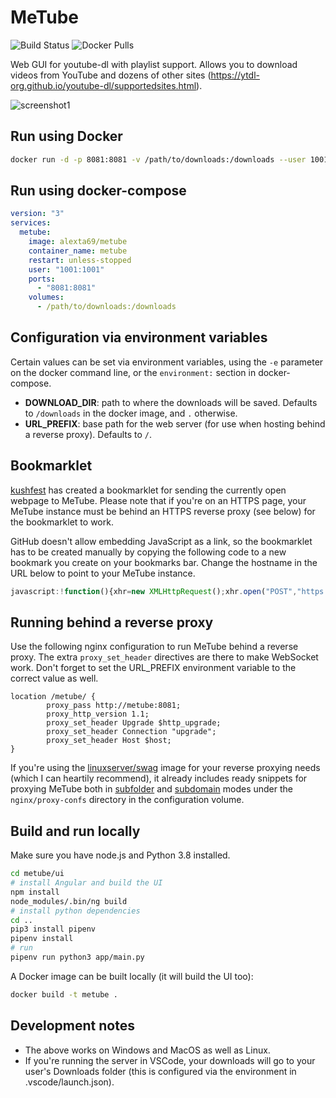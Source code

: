 # MeTube

![Build Status](https://github.com/alexta69/metube/actions/workflows/main.yml/badge.svg)
![Docker Pulls](https://img.shields.io/docker/pulls/alexta69/metube.svg)

Web GUI for youtube-dl with playlist support. Allows you to download videos from YouTube and dozens of other sites (https://ytdl-org.github.io/youtube-dl/supportedsites.html).

![screenshot1](https://github.com/alexta69/metube/raw/master/screenshot.gif)

## Run using Docker

```bash
docker run -d -p 8081:8081 -v /path/to/downloads:/downloads --user 1001:1001 alexta69/metube
```

## Run using docker-compose

```yaml
version: "3"
services:
  metube:
    image: alexta69/metube
    container_name: metube
    restart: unless-stopped
    user: "1001:1001"
    ports:
      - "8081:8081"
    volumes:
      - /path/to/downloads:/downloads
```

## Configuration via environment variables

Certain values can be set via environment variables, using the `-e` parameter on the docker command line, or the `environment:` section in docker-compose.

* __DOWNLOAD_DIR__: path to where the downloads will be saved. Defaults to `/downloads` in the docker image, and `.` otherwise.
* __URL_PREFIX__: base path for the web server (for use when hosting behind a reverse proxy). Defaults to `/`.

## Bookmarklet

[kushfest](https://github.com/kushfest) has created a bookmarklet for sending the currently open webpage to MeTube. Please note that if you're on an HTTPS page, your MeTube instance must be behind an HTTPS reverse proxy (see below) for the bookmarklet to work.

GitHub doesn't allow embedding JavaScript as a link, so the bookmarklet has to be created manually by copying the following code to a new bookmark you create on your bookmarks bar. Change the hostname in the URL below to point to your MeTube instance.

```javascript
javascript:!function(){xhr=new XMLHttpRequest();xhr.open("POST","https://metube.domain.com/add");xhr.send(JSON.stringify({"url":document.location.href,"quality":"best"}));xhr.onload=function(){if(xhr.status==200){alert("Sent to metube!")}else{alert("Send to metube failed. Check the javascript console for clues.")}}}();
```

## Running behind a reverse proxy

Use the following nginx configuration to run MeTube behind a reverse proxy. The extra `proxy_set_header` directives are there to make WebSocket work. Don't forget to set the URL_PREFIX environment variable to the correct value as well.

```
location /metube/ {
        proxy_pass http://metube:8081;
        proxy_http_version 1.1;
        proxy_set_header Upgrade $http_upgrade;
        proxy_set_header Connection "upgrade";
        proxy_set_header Host $host;
}
```

If you're using the [linuxserver/swag](https://docs.linuxserver.io/general/swag) image for your reverse proxying needs (which I can heartily recommend), it already includes ready snippets for proxying MeTube both in [subfolder](https://github.com/linuxserver/reverse-proxy-confs/blob/master/metube.subfolder.conf.sample) and [subdomain](https://github.com/linuxserver/reverse-proxy-confs/blob/master/metube.subdomain.conf.sample) modes under the `nginx/proxy-confs` directory in the configuration volume.

## Build and run locally

Make sure you have node.js and Python 3.8 installed.

```bash
cd metube/ui
# install Angular and build the UI
npm install
node_modules/.bin/ng build
# install python dependencies
cd ..
pip3 install pipenv
pipenv install
# run
pipenv run python3 app/main.py
```

A Docker image can be built locally (it will build the UI too):

```bash
docker build -t metube .
```

## Development notes

* The above works on Windows and MacOS as well as Linux.
* If you're running the server in VSCode, your downloads will go to your user's Downloads folder (this is configured via the environment in .vscode/launch.json).
